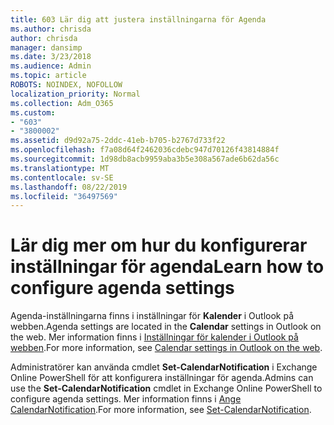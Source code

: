 ```yaml
---
title: 603 Lär dig att justera inställningarna för Agenda
ms.author: chrisda
author: chrisda
manager: dansimp
ms.date: 3/23/2018
ms.audience: Admin
ms.topic: article
ROBOTS: NOINDEX, NOFOLLOW
localization_priority: Normal
ms.collection: Adm_O365
ms.custom:
- "603"
- "3800002"
ms.assetid: d9d92a75-2ddc-41eb-b705-b2767d733f22
ms.openlocfilehash: f7a08d64f2462036cdebc947d70126f43814884f
ms.sourcegitcommit: 1d98db8acb9959aba3b5e308a567ade6b62da56c
ms.translationtype: MT
ms.contentlocale: sv-SE
ms.lasthandoff: 08/22/2019
ms.locfileid: "36497569"
---
```

# <a name="learn-how-to-configure-agenda-settings"></a><span data-ttu-id="0dd05-102">Lär dig mer om hur du konfigurerar inställningar för agenda</span><span class="sxs-lookup"><span data-stu-id="0dd05-102">Learn how to configure agenda settings</span></span>

<span data-ttu-id="0dd05-103">Agenda-inställningarna finns i inställningar för **Kalender** i Outlook på webben.</span><span class="sxs-lookup"><span data-stu-id="0dd05-103">Agenda settings are located in the **Calendar** settings in Outlook on the web.</span></span> <span data-ttu-id="0dd05-104">Mer information finns i [Inställningar för kalender i Outlook på webben](https://support.office.com/article/12cba5a4-4f95-4d00-bfc3-b694aa67ac8f).</span><span class="sxs-lookup"><span data-stu-id="0dd05-104">For more information, see [Calendar settings in Outlook on the web](https://support.office.com/article/12cba5a4-4f95-4d00-bfc3-b694aa67ac8f).</span></span>

<span data-ttu-id="0dd05-105">Administratörer kan använda cmdlet **Set-CalendarNotification** i Exchange Online PowerShell för att konfigurera inställningar för agenda.</span><span class="sxs-lookup"><span data-stu-id="0dd05-105">Admins can use the **Set-CalendarNotification** cmdlet in Exchange Online PowerShell to configure agenda settings.</span></span> <span data-ttu-id="0dd05-106">Mer information finns i [Ange CalendarNotification](https://technet.microsoft.com/library/dd351284).</span><span class="sxs-lookup"><span data-stu-id="0dd05-106">For more information, see [Set-CalendarNotification](https://technet.microsoft.com/library/dd351284).</span></span>
